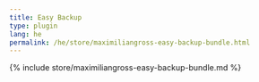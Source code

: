 ```yaml
---
title: Easy Backup
type: plugin
lang: he
permalink: /he/store/maximiliangross-easy-backup-bundle.html
---
```


{% include store/maximiliangross-easy-backup-bundle.md %}
